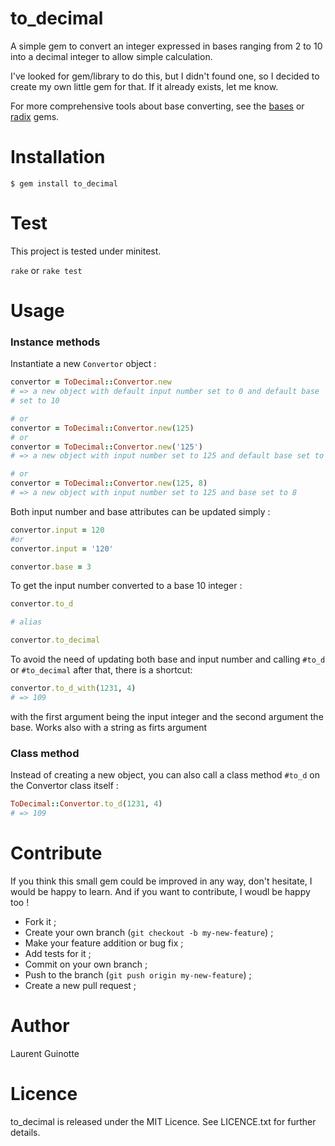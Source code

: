 # to_decimal

A simple gem to convert an integer expressed in bases
ranging from 2 to 10 into a decimal integer to allow simple calculation.

I've looked for gem/library to do this, but I didn't found one, so I decided to
create my own little gem for that. If it already exists, let me know.

For more comprehensive tools about base converting, see the
[bases](https://github.com/whatyouhide/bases) or
[radix](https://github.com/rubyworks/radix) gems.

# Installation

`$ gem install to_decimal`

# Test

This project is tested under minitest.

`rake` or `rake test`

# Usage

### Instance methods

Instantiate a new `Convertor` object :

```ruby
convertor = ToDecimal::Convertor.new
# => a new object with default input number set to 0 and default base 
# set to 10

# or
convertor = ToDecimal::Convertor.new(125)
# or
convertor = ToDecimal::Convertor.new('125')
# => a new object with input number set to 125 and default base set to 10

# or
convertor = ToDecimal::Convertor.new(125, 8)
# => a new object with input number set to 125 and base set to 8
```

Both input number and base attributes can be updated simply :

```ruby
convertor.input = 120
#or
convertor.input = '120'

convertor.base = 3
```

To get the input number converted to a base 10 integer :

```ruby
convertor.to_d

# alias

convertor.to_decimal
```

To avoid the need of updating both base and input number and calling `#to_d` or 
`#to_decimal` after that, there is a shortcut:

```ruby
convertor.to_d_with(1231, 4)
# => 109
```

with the first argument being the input integer and the second argument the
base. Works also with a string as firts argument


### Class method

Instead of creating a new object, you can also call a class method `#to_d` on
the Convertor class itself :

```ruby
ToDecimal::Convertor.to_d(1231, 4)
# => 109
```

# Contribute

If you think this small gem could be improved in any way, don't hesitate,
I would be happy to learn. And if you want to contribute, I woudl be happy too !

- Fork it ;
- Create your own branch (`git checkout -b my-new-feature`) ;
- Make your feature addition or bug fix ;
- Add tests for it ;
- Commit on your own branch ;
- Push to the branch (`git push origin my-new-feature`) ;
- Create a new pull request ;

# Author

Laurent Guinotte


# Licence

to_decimal is released under the MIT Licence. See LICENCE.txt
for further details.
